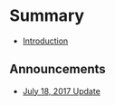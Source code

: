 # Summary

* [Introduction](README.md)

## Announcements

* [July 18, 2017 Update](2017-07-18-EduGuide-Insiders-Beta-Testers-July-18,-2017.md)



